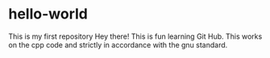 # hello-world
This is my first repository
Hey there!
This is fun learning Git Hub.
This works on the cpp code and strictly in accordance with the gnu standard.

